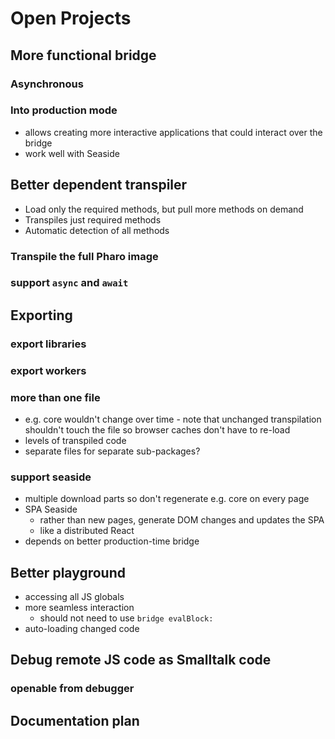 # Open Projects

## More functional bridge
### Asynchronous
### Into production mode
- allows creating more interactive applications that could interact over the bridge
- work well with Seaside

## Better dependent transpiler
- Load only the required methods, but pull more methods on demand
 - Transpiles just required methods
 - Automatic detection of all methods 
### Transpile the full Pharo image 
### support `async` and `await`

## Exporting
### export libraries
### export workers
### more than one file
- e.g. core  wouldn't change over time - note that unchanged transpilation shouldn't touch the file so browser caches don't have to re-load
- levels of transpiled code
- separate files for separate sub-packages?
### support seaside
- multiple download parts so don't regenerate e.g. core on every page
- SPA Seaside
	- rather than new pages, generate DOM changes and updates the SPA
	- like a distributed React
- depends on better production-time bridge


## Better playground
- accessing all JS globals
- more seamless interaction
	- should not need to use `bridge evalBlock:`
- auto-loading changed code


## Debug remote JS code as Smalltalk code
### openable from debugger

## Documentation plan